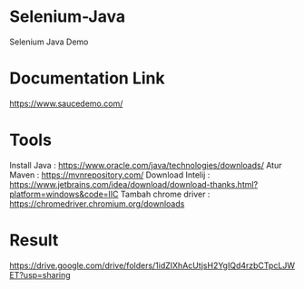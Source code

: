 # Selenium-Java
Selenium Java Demo

# Documentation Link
https://www.saucedemo.com/

# Tools
Install Java : https://www.oracle.com/java/technologies/downloads/
Atur Maven : https://mvnrepository.com/
Download Intelij : https://www.jetbrains.com/idea/download/download-thanks.html?platform=windows&code=IIC
Tambah chrome driver : https://chromedriver.chromium.org/downloads

# Result
https://drive.google.com/drive/folders/1idZIXhAcUtjsH2YgIQd4rzbCTpcLJWET?usp=sharing
